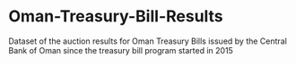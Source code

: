 # Oman-Treasury-Bill-Results
Dataset of the auction results for Oman Treasury Bills issued by the Central Bank of Oman since the treasury bill program started in 2015
